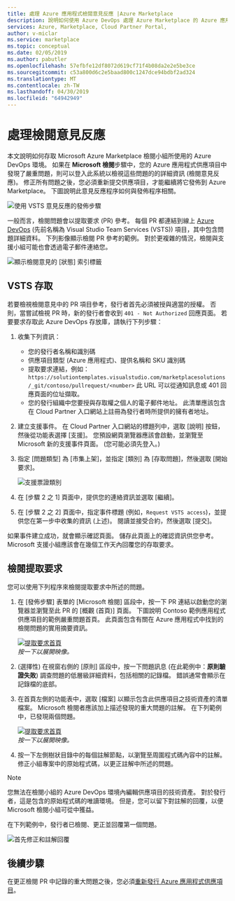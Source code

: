 ```yaml
---
title: 處理 Azure 應用程式檢閱意見反應 |Azure Marketplace
description: 說明如何使用 Azure DevOps 處理 Azure Marketplace 的 Azure 應用程式供應項目的檢閱意見反應。
services: Azure, Marketplace, Cloud Partner Portal,
author: v-miclar
ms.service: marketplace
ms.topic: conceptual
ms.date: 02/05/2019
ms.author: pabutler
ms.openlocfilehash: 57efbfe12df8072d619cf71f4b08da2e2e5be3ce
ms.sourcegitcommit: c53a800d6c2e5baad800c1247dce94bdbf2ad324
ms.translationtype: MT
ms.contentlocale: zh-TW
ms.lasthandoff: 04/30/2019
ms.locfileid: "64942949"
---
```

# <a name="handling-review-feedback"></a>處理檢閱意見反應

本文說明如何存取 Microsoft Azure Marketplace 檢閱小組所使用的 Azure DevOps 環境。  如果在 **Microsoft 檢閱**步驟中，您的 Azure 應用程式供應項目中發現了嚴重問題，則可以登入此系統以檢視這些問題的的詳細資訊 (檢閱意見反應)。  修正所有問題之後，您必須重新提交供應項目，才能繼續將它發佈到 Azure Marketplace。  下圖說明此意見反應程序如何與發佈程序相關。

![使用 VSTS 意見反應的發佈步驟](./media/pub-flow-vsts-access.png)

一般而言，檢閱問題會以提取要求 (PR) 參考。  每個 PR 都連結到線上 [Azure DevOps](https://azure.microsoft.com/services/devops/) (先前名稱為 Visual Studio Team Services (VSTS)) 項目，其中包含問題詳細資料。  下列影像顯示檢閱 PR 參考的範例。  對於更複雜的情況，檢閱與支援小組可能也會透過電子郵件連絡您。 

![顯示檢閱意見的 [狀態] 索引標籤](./media/status-tab-ms-review.png)


## <a name="vsts-access"></a>VSTS 存取

若要檢視檢閱意見中的 PR 項目參考，發行者首先必須被授與適當的授權。  否則，當嘗試檢視 PR 時，新的發行者會收到 `401 - Not Authorized` 回應頁面。  若要要求存取此 Azure DevOps 存放庫，請執行下列步驟：

1. 收集下列資訊：
    - 您的發行者名稱和識別碼
    - 供應項目類型 (Azure 應用程式)、提供名稱和 SKU 識別碼
    - 提取要求連結，例如：`https://solutiontemplates.visualstudio.com/marketplacesolutions/_git/contoso/pullrequest/<number>`  此 URL 可以從通知訊息或 401 回應頁面的位址擷取。
    - 您的發行組織中您要授與存取權之個人的電子郵件地址。  此清單應該包含在 Cloud Partner 入口網站上註冊為發行者時所提供的擁有者地址。
2. 建立支援事件。  在 Cloud Partner 入口網站的標題列中，選取 [說明] 按鈕，然後從功能表選擇 [支援]。  您預設網頁瀏覽器應該會啟動，並瀏覽至 Microsoft 新的支援事件頁面。  (您可能必須先登入。)
3. 指定 [問題類型] 為 [市集上架]，並指定 [類別] 為 [存取問題]，然後選取 [開始要求]。

    ![支援票證類別](./media/support-incident1.png)

4. 在 [步驟 2 之 1] 頁面中，提供您的連絡資訊並選取 [繼續]。
5. 在 [步驟 2 之 2] 頁面中，指定事件標題 (例如，`Request VSTS access`)，並提供您在第一步中收集的資訊 (上述)。  閱讀並接受合約，然後選取 [提交]。

如果事件建立成功，就會顯示確認頁面。  儲存此頁面上的確認資訊供您參考。  Microsoft 支援小組應該會在幾個工作天內回覆您的存取要求。


## <a name="reviewing-the-pull-request"></a>檢閱提取要求 

您可以使用下列程序來檢閱提取要求中所述的問題。

1. 在 [發佈步驟] 表單的 [Microsoft 檢閱] 區段中，按一下 PR 連結以啟動您的瀏覽器並瀏覽至此 PR 的 [概觀 (首頁)] 頁面。  下圖說明 Contoso 範例應用程式供應項目的範例嚴重問題首頁。  此頁面包含有關在 Azure 應用程式中找到的檢閱問題的實用摘要資訊。  

    [![提取要求首頁](./media/pr-home-page-thumb.png)](./media/pr-home-page.png)
    <br/> *按一下以展開映像。*
    
2. (選擇性) 在視窗右側的 [原則] 區段中，按一下問題訊息 (在此範例中：**原則驗證失敗**) 調查問題的低層級詳細資料，包括相關的記錄檔。  錯誤通常會顯示在記錄檔的底部。

3. 在首頁左側的功能表中，選取 [檔案] 以顯示包含此供應項目之技術資產的清單檔案。  Microsoft 檢閱者應該加上描述發現的重大問題的註解。  在下列範例中，已發現兩個問題。 

    [![提取要求首頁](./media/pr-files-page-thumb.png)](./media/pr-files-page.png)
    <br/> *按一下以展開映像。*

4. 按一下左側樹狀目錄中的每個註解節點，以瀏覽至周圍程式碼內容中的註解。  修正小組專案中的原始程式碼，以更正註解中所述的問題。

> [!Note]
> 您無法在檢閱小組的 Azure DevOps 環境內編輯供應項目的技術資產。  對於發行者，這是包含的原始程式碼的唯讀環境。  但是，您可以留下對註解的回覆，以便 Microsoft 檢閱小組可從中獲益。

   在下列範例中，發行者已檢閱、更正並回覆第一個問題。

   ![首先修正和註解回覆](./media/first-comment-reply.png)


## <a name="next-steps"></a>後續步驟

在更正檢閱 PR 中記錄的重大問題之後，您必須[重新發行 Azure 應用程式供應項目](./cpp-publish-offer.md)。
